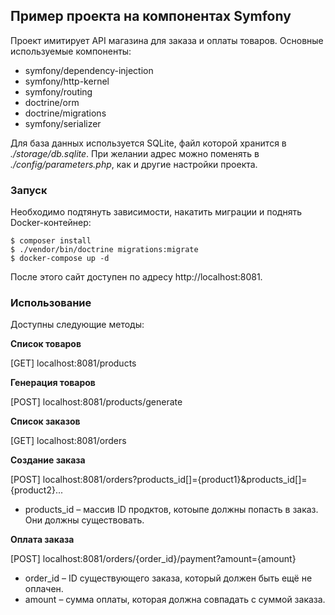 ## Пример проекта на компонентах Symfony

Проект имитирует API магазина для заказа и оплаты товаров. Основные используемые компоненты:

* symfony/dependency-injection
* symfony/http-kernel
* symfony/routing
* doctrine/orm
* doctrine/migrations
* symfony/serializer

Для база данных используется SQLite, файл которой хранится в *./storage/db.sqlite*. При желании адрес можно поменять в *./config/parameters.php*, как и другие настройки проекта. 

### Запуск

Необходимо подтянуть зависимости, накатить миграции и поднять Docker-контейнер:

```
$ composer install
$ ./vendor/bin/doctrine migrations:migrate
$ docker-compose up -d
```

После этого сайт доступен по адресу http://localhost:8081.

### Использование

Доступны следующие методы:

**Список товаров**

[GET] localhost:8081/products

**Генерация товаров**

[POST] localhost:8081/products/generate

**Список заказов**

[GET] localhost:8081/orders

**Создание заказа**

[POST] localhost:8081/orders?products_id[]={product1}&products_id[]={product2}...

* products_id – массив ID продктов, котоыпе должны попасть в заказ. Они должны существовать.

**Оплата заказа**

[POST] localhost:8081/orders/{order_id}/payment?amount={amount}

* order_id – ID существующего заказа, который должен быть ещё не оплачен.
* amount – сумма оплаты, которая должна совпадать с суммой заказа.